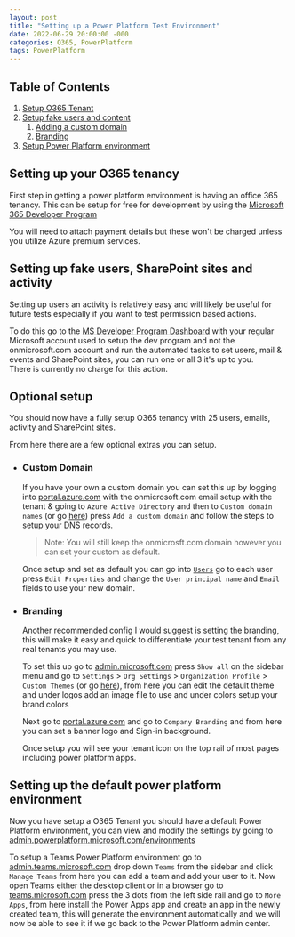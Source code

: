 ```yaml
---
layout: post
title: "Setting up a Power Platform Test Environment"
date: 2022-06-29 20:00:00 -000
categories: O365, PowerPlatform
tags: PowerPlatform 
---
```


## Table of Contents
1. [Setup O365 Tenant](#o365setup)
2. [Setup fake users and content](#user-setup)
    1. [Adding a custom domain](#custom-domain)
    2. [Branding](#branding)
3. [Setup Power Platform environment](#setup-power-platform-env)


## Setting up your O365 tenancy <a name="o365setup"></a>
First step in getting a power platform environment is having an office 365 tenancy.
This can be setup for free for development by using the [Microsoft 365 Developer Program](https://developer.microsoft.com/en-us/microsoft-365/dev-program)

You will need to attach payment details but these won't be charged unless you utilize Azure premium services.

## Setting up fake users, SharePoint sites and activity <a name="user-setup"></a>
Setting up users an activity is relatively easy and will likely be useful for future tests especially if you want to test permission based actions. 

To do this go to the [MS Developer Program Dashboard](https://developer.microsoft.com/en-us/microsoft-365/profile) with your regular Microsoft account used to setup the dev program and not the onmicrosoft.com account and run the automated tasks to set users, mail & events and SharePoint sites, you can run one or all 3 it's up to you.  
There is currently no charge for this action. 

## Optional setup <a name="optional"></a>
You should now have a fully setup O365 tenancy with 25 users, emails, activity and SharePoint sites. 

From here there are a few optional extras you can setup. 

- ### Custom Domain <a name="custom-domain"></a>
    If you have your own a custom domain you can set this up by logging into [portal.azure.com](https://portal.azure.com/) with the onmicrosoft.com email setup with the tenant & going to `Azure Active Directory` and then to `Custom domain names` (or go [here](https://portal.azure.com/#view/Microsoft_AAD_IAM/ActiveDirectoryMenuBlade/~/Domains)) press `Add a custom domain` and follow the steps to setup your DNS records.  

    > Note: You will still keep the onmicrosft.com domain however you can set your custom as default.

    Once setup and set as default you can go into [`Users`](https://portal.azure.com/#view/Microsoft_AAD_UsersAndTenants/UserManagementMenuBlade/~/AllUsers) go to each user press `Edit Properties` and change the `User principal name` and `Email` fields to use your new domain.

- ### Branding <a name="branding"></a>
    Another recommended config I would suggest is setting the branding, this will make it easy and quick to differentiate your test tenant from any real tenants you may use.  

    To set this up go to [admin.microsoft.com](https://admin.microsoft.com/) press `Show all` on the sidebar menu and go to `Settings` > `Org Settings` > `Organization Profile` > `Custom Themes` (or go [here](https://admin.microsoft.com/Adminportal/Home#/Settings/OrganizationProfile/:/Settings/L1/CustomThemes)), from here you can edit the default theme and under logos add an image file to use and under colors setup your brand colors  
    
    Next go to [portal.azure.com](https://portal.azure.com) and go to `Company Branding` and from here you can set a banner logo and Sign-in background.

    Once setup you will see your tenant icon on the top rail of most pages including power platform apps. 

## Setting up the default power platform environment <a name="setup-power-platform-env"></a>

Now you have setup a O365 Tenant you should have a default Power Platform environment, you can view and modify the settings by going to [admin.powerplatform.microsoft.com/environments](https://admin.powerplatform.microsoft.com/environments)

To setup a Teams Power Platform environment go to [admin.teams.microsoft.com](https://admin.teams.microsoft.com/) drop down `Teams` from the sidebar and click `Manage Teams` from here you can add a team and add your user to it.
Now open Teams either the desktop client or in a browser go to [teams.microsoft.com](https://teams.microsoft.com/) press the 3 dots from the left side rail and go to `More Apps`, from here install the Power Apps app and create an app in the newly created team, this will generate the environment automatically and we will now be able to see it if we go back to the Power Platform admin center.